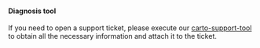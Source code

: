#### Diagnosis tool

If you need to open a support ticket, please execute our [carto-support-tool](tools/) to obtain all the necessary information and attach it to the ticket.